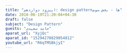 ```yaml
---
title: "اپیزود دوازدهم: design patternها - بخش سوم"
date: 2018-06-19T21:20:04+04:30
draft: false
subject: "Design Pattern"
guests: "حامد سعیدی"
aparat_url: "XyjQc"
aparat_id: "15294270829054812"
youtube_url: "R6qTMSBkjyI"
---
```

